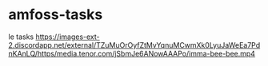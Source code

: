 # amfoss-tasks
le tasks
https://images-ext-2.discordapp.net/external/TZuMuOrOyfZtMvYqnuMCwmXk0LyuJaWeEa7PdnKAnLQ/https/media.tenor.com/jSbmJe6ANowAAAPo/imma-bee-bee.mp4
